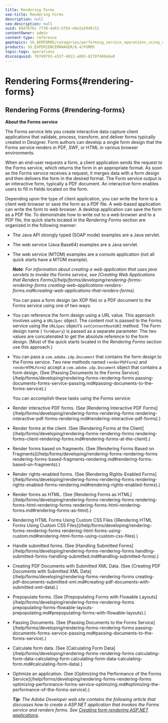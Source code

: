 ```yaml
---
title: Rendering Forms
seo-title: Rendering Forms
description: null
seo-description: null
uuid: 68d7b7bc-7730-4a83-b7b9-ebe2a29d6c51
contentOwner: admin
content-type: reference
geptopics: SG_AEMFORMS/categories/performing_service_operations_using_apis
products: SG_EXPERIENCEMANAGER/6.4/FORMS
topic-tags: operations
discoiquuid: f8749793-e53f-4812-a093-8278f480e6a8
---
```


# Rendering Forms{#rendering-forms}

## Rendering Forms {#rendering-forms}

**About the Forms service**

The Forms service lets you create interactive data capture client applications that validate, process, transform, and deliver forms typically created in Designer. Form authors can develop a single form design that the Forms service renders in PDF, SWF, or HTML in various browser environments.

When an end-user requests a form, a client application sends the request to the Forms service, which returns the form in an appropriate format. As soon as the Forms service receives a request, it merges data with a form design and then delivers the form in the desired format. The Form service output is an interactive form, typically a PDF document. An interactive form enables users to fill in fields located on the form.

Depending upon the type of client application, you can write the form to a client web browser or save the form as a PDF file. A web-based application can write the form to web browser. A desktop application can save the form as a PDF file. To demonstrate how to write out to a web browser and to a PDF file, the quick starts located in the *Rendering Forms* section are organized in the following manner:

* The Java API strongly typed (SOAP mode) examples are a Java servlet.
* The web service (Java Base64) examples are a Java servlet.
* The web service (MTOM) examples are a console application (not all quick starts have a MTOM example).

  ***Note**: For information about creating a web application that uses java servlets to invoke the Forms service, see [Creating Web Applications that Renders Forms](/help/forms/developing/rendering-forms-rendering-forms creating-web-applications-renders-forms.md#creating-web-applications-that-renders-forms).*

  You can pass a form design (an XDP file) or a PDF document to the Forms service using one of two ways:

* You can reference the form design using a URL value. This approach involves using a `URLSpec` object. The content root is passed to the Forms service using the `URLSpec` object’s `setContentRootURI` method. The Form design name ( `formQuery`) is passed as a separate parameter. The two values are concatenated to get the absolute reference to the form design. (Most of the quick starts located in the *Rendering Forms* section use this approach.)
* You can pass a `com.adobe.idp.Document` that contains the form design to the Forms service. Two new methods named `renderPDFForm2` and `renderHTMLForm2` accept a `com.adobe.idp.Document` object that contains a form design. (See [Passing Documents to the Forms Service](/help/forms/developing/rendering-forms-rendering-forms passing-documents-forms-service-passing.md#passing-documents-to-the-forms-service).)

  You can accomplish these tasks using the Forms service:

* Render interactive PDF forms. (See [Rendering Interactive PDF Forms](/help/forms/developing/rendering-forms-rendering-forms rendering-interactive-pdf-forms-rendering.md#rendering-interactive-pdf-forms).)
* Render forms at the client. (See [Rendering Forms at the Client](/help/forms/developing/rendering-forms-rendering-forms rendering-forms-client-rendering-forms.md#rendering-forms-at-the-client).)
* Render forms based on fragments. (See [Rendering Forms Based on Fragments](/help/forms/developing/rendering-forms-rendering-forms rendering-forms-based-fragments-rendering.md#rendering-forms-based-on-fragments).)
* Render rights-enabled forms. (See [Rendering Rights-Enabled Forms](/help/forms/developing/rendering-forms-rendering-forms rendering-rights-enabled-forms-rendering.md#rendering-rights-enabled-forms).)
* Render forms as HTML. (See [Rendering Forms as HTML](/help/forms/developing/rendering-forms-rendering-forms rendering-forms-html-rendering-forms rendering-forms-html-rendering-forms.md#rendering-forms-as-html).)
* Rendering HTML Forms Using Custom CSS Files ([Rendering HTML Forms Using Custom CSS Files](/help/forms/developing/rendering-forms-rendering-forms rendering-html-forms-using-custom.md#rendering-html-forms-using-custom-css-files).)
* Handle submitted forms. (See [Handling Submitted Forms](/help/forms/developing/rendering-forms-rendering-forms handling-submitted-forms-handling-submitted.md#handling-submitted-forms).)
* Creating PDF Documents with Submitted XML Data. (See [Creating PDF Documents with Submitted XML Data](/help/forms/developing/rendering-forms-rendering-forms creating-pdf-documents-submitted-xml.md#creating-pdf-documents-with-submitted-xml-data).)
* Prepopulate forms. (See [Prepopulating Forms with Flowable Layouts](/help/forms/developing/rendering-forms-rendering-forms prepopulating-forms-flowable-layouts-prepopulating.md#prepopulating-forms-with-flowable-layouts).)
* Passing Documents. (See [Passing Documents to the Forms Service](/help/forms/developing/rendering-forms-rendering-forms passing-documents-forms-service-passing.md#passing-documents-to-the-forms-service).)
* Calculate form data. (See [Calculating Form Data](/help/forms/developing/rendering-forms-rendering-forms calculating-form-data-calculating-form calculating-form-data-calculating-form.md#calculating-form-data).)
* Optimize an application. (See [Optimizing the Performance of the Forms Service](/help/forms/developing/rendering-forms-rendering-forms optimizing-performance-forms-service-optimizing.md#optimizing-the-performance-of-the-forms-service).)

  ***Tip**: The Adobe Developer web site contains the following article that discusses how to create a ASP.NET application that invokes the Forms service and renders forms. See [Creating form rendering ASP.NET applications](https://www.adobe.com/devnet/livecycle/articles/asp_net.html).*

